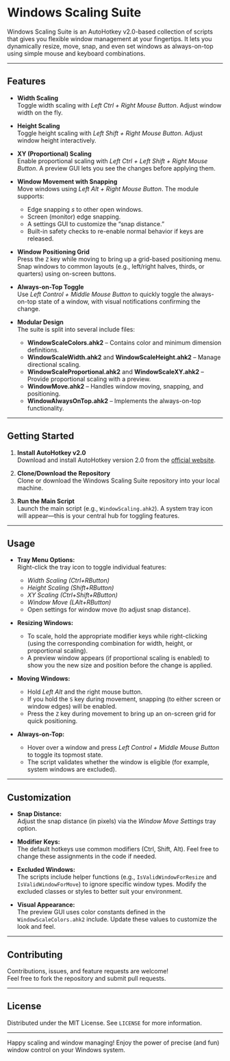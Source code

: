 # Windows Scaling Suite

Windows Scaling Suite is an AutoHotkey v2.0-based collection of scripts that gives you flexible window management at your fingertips. It lets you dynamically resize, move, snap, and even set windows as always-on-top using simple mouse and keyboard combinations.

---

## Features

- **Width Scaling**  
  Toggle width scaling with *Left Ctrl + Right Mouse Button*. Adjust window width on the fly.

- **Height Scaling**  
  Toggle height scaling with *Left Shift + Right Mouse Button*. Adjust window height interactively.

- **XY (Proportional) Scaling**  
  Enable proportional scaling with *Left Ctrl + Left Shift + Right Mouse Button*. A preview GUI lets you see the changes before applying them.

- **Window Movement with Snapping**  
  Move windows using *Left Alt + Right Mouse Button*. The module supports:
  - Edge snapping *s* to other open windows.
  - Screen (monitor) edge snapping.
  - A settings GUI to customize the “snap distance.”
  - Built-in safety checks to re-enable normal behavior if keys are released.

- **Window Positioning Grid**  
  Press the `Z` key while moving to bring up a grid-based positioning menu. Snap windows to common layouts (e.g., left/right halves, thirds, or quarters) using on-screen buttons.

- **Always-on-Top Toggle**  
  Use *Left Control + Middle Mouse Button* to quickly toggle the always-on-top state of a window, with visual notifications confirming the change.

- **Modular Design**  
  The suite is split into several include files:
  - **WindowScaleColors.ahk2** – Contains color and minimum dimension definitions.
  - **WindowScaleWidth.ahk2** and **WindowScaleHeight.ahk2** – Manage directional scaling.
  - **WindowScaleProportional.ahk2** and **WindowScaleXY.ahk2** – Provide proportional scaling with a preview.
  - **WindowMove.ahk2** – Handles window moving, snapping, and positioning.
  - **WindowAlwaysOnTop.ahk2** – Implements the always-on-top functionality.

---

## Getting Started

1. **Install AutoHotkey v2.0**  
   Download and install AutoHotkey version 2.0 from the [official website](https://www.autohotkey.com/).

2. **Clone/Download the Repository**  
   Clone or download the Windows Scaling Suite repository into your local machine.

3. **Run the Main Script**  
   Launch the main script (e.g., `WindowScaling.ahk2`). A system tray icon will appear—this is your central hub for toggling features.

---

## Usage

- **Tray Menu Options:**  
  Right-click the tray icon to toggle individual features:
  - *Width Scaling (Ctrl+RButton)*
  - *Height Scaling (Shift+RButton)*
  - *XY Scaling (Ctrl+Shift+RButton)*
  - *Window Move (LAlt+RButton)*
  - Open settings for window move (to adjust snap distance).

- **Resizing Windows:**
  - To scale, hold the appropriate modifier keys while right-clicking (using the corresponding combination for width, height, or proportional scaling).
  - A preview window appears (if proportional scaling is enabled) to show you the new size and position before the change is applied.

- **Moving Windows:**
  - Hold *Left Alt* and the right mouse button.  
  - If you hold the `S` key during movement, snapping (to either screen or window edges) will be enabled.
  - Press the `Z` key during movement to bring up an on-screen grid for quick positioning.

- **Always-on-Top:**
  - Hover over a window and press *Left Control + Middle Mouse Button* to toggle its topmost state.
  - The script validates whether the window is eligible (for example, system windows are excluded).

---

## Customization

- **Snap Distance:**  
  Adjust the snap distance (in pixels) via the *Window Move Settings* tray option.

- **Modifier Keys:**  
  The default hotkeys use common modifiers (Ctrl, Shift, Alt). Feel free to change these assignments in the code if needed.

- **Excluded Windows:**  
  The scripts include helper functions (e.g., `IsValidWindowForResize` and `IsValidWindowForMove`) to ignore specific window types. Modify the excluded classes or styles to better suit your environment.

- **Visual Appearance:**  
  The preview GUI uses color constants defined in the `WindowScaleColors.ahk2` include. Update these values to customize the look and feel.

---

## Contributing

Contributions, issues, and feature requests are welcome!  
Feel free to fork the repository and submit pull requests.

---

## License

Distributed under the MIT License. See `LICENSE` for more information.

---

Happy scaling and window managing! Enjoy the power of precise (and fun) window control on your Windows system. 
